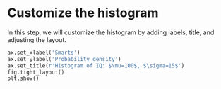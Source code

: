 # Customize the histogram

In this step, we will customize the histogram by adding labels, title, and adjusting the layout.

```python
ax.set_xlabel('Smarts')
ax.set_ylabel('Probability density')
ax.set_title(r'Histogram of IQ: $\mu=100$, $\sigma=15$')
fig.tight_layout()
plt.show()
```
